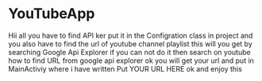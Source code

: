 # YouTubeApp
Hii all you have to find API ker put it in the Configration class in project and 
you also have to find the url of youtube channel playlist this will you get by searching Google Api Explorer if you can not do it then search on youtube how to find URL from google api explorer ok you will get your url
and put in MainActiviy where i have written Put YOUR URL HERE ok and enjoy this 
